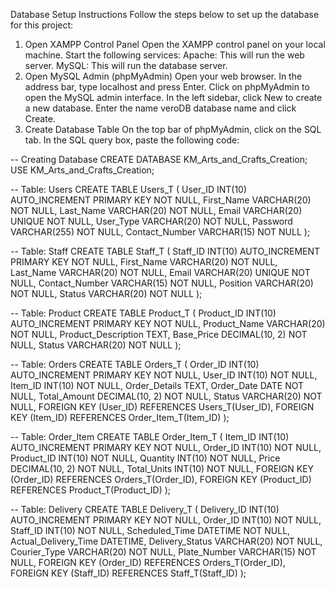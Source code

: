 Database Setup Instructions
Follow the steps below to set up the database for this project:

1. Open XAMPP Control Panel
Open the XAMPP control panel on your local machine.
Start the following services:
Apache: This will run the web server.
MySQL: This will run the database server.
2. Open MySQL Admin (phpMyAdmin)
Open your web browser.
In the address bar, type localhost and press Enter.
Click on phpMyAdmin to open the MySQL admin interface.
In the left sidebar, click New to create a new database.
Enter the name veroDB database name and click Create.
3. Create Database Table
On the top bar of phpMyAdmin, click on the SQL tab.
In the SQL query box, paste the following code:

-- Creating Database
CREATE DATABASE KM_Arts_and_Crafts_Creation;
USE KM_Arts_and_Crafts_Creation;

-- Table: Users
CREATE TABLE Users_T (
    User_ID INT(10) AUTO_INCREMENT PRIMARY KEY NOT NULL,
    First_Name VARCHAR(20) NOT NULL,
    Last_Name VARCHAR(20) NOT NULL,
    Email VARCHAR(20) UNIQUE NOT NULL,
    User_Type VARCHAR(20) NOT NULL,
    Password VARCHAR(255) NOT NULL,
    Contact_Number VARCHAR(15) NOT NULL
);

-- Table: Staff
CREATE TABLE Staff_T (
    Staff_ID INT(10) AUTO_INCREMENT PRIMARY KEY NOT NULL,
    First_Name VARCHAR(20) NOT NULL,
    Last_Name VARCHAR(20) NOT NULL,
    Email VARCHAR(20) UNIQUE NOT NULL,
    Contact_Number VARCHAR(15) NOT NULL,
    Position VARCHAR(20) NOT NULL,
    Status VARCHAR(20) NOT NULL
);

-- Table: Product
CREATE TABLE Product_T (
    Product_ID INT(10) AUTO_INCREMENT PRIMARY KEY NOT NULL,
    Product_Name VARCHAR(20) NOT NULL,
    Product_Description TEXT,
    Base_Price DECIMAL(10, 2) NOT NULL,
    Status VARCHAR(20) NOT NULL
);

-- Table: Orders
CREATE TABLE Orders_T (
    Order_ID INT(10) AUTO_INCREMENT PRIMARY KEY NOT NULL,
    User_ID INT(10) NOT NULL,
    Item_ID INT(10) NOT NULL,
    Order_Details TEXT,
    Order_Date DATE NOT NULL,
    Total_Amount DECIMAL(10, 2) NOT NULL,
    Status VARCHAR(20) NOT NULL,
    FOREIGN KEY (User_ID) REFERENCES Users_T(User_ID),
    FOREIGN KEY (Item_ID) REFERENCES Order_Item_T(Item_ID)
);

-- Table: Order_Item
CREATE TABLE Order_Item_T (
    Item_ID INT(10) AUTO_INCREMENT PRIMARY KEY NOT NULL,
    Order_ID INT(10) NOT NULL,
    Product_ID INT(10) NOT NULL, 
    Quantity INT(10) NOT NULL,
    Price DECIMAL(10, 2) NOT NULL,
    Total_Units INT(10) NOT NULL,
    FOREIGN KEY (Order_ID) REFERENCES Orders_T(Order_ID),
    FOREIGN KEY (Product_ID) REFERENCES Product_T(Product_ID)
);

-- Table: Delivery
CREATE TABLE Delivery_T (
    Delivery_ID INT(10) AUTO_INCREMENT PRIMARY KEY NOT NULL,
    Order_ID INT(10) NOT NULL,
    Staff_ID INT(10) NOT NULL,
    Scheduled_Time DATETIME NOT NULL,
    Actual_Delivery_Time DATETIME,
    Delivery_Status VARCHAR(20) NOT NULL,
    Courier_Type VARCHAR(20) NOT NULL,
    Plate_Number VARCHAR(15) NOT NULL,
    FOREIGN KEY (Order_ID) REFERENCES Orders_T(Order_ID),
    FOREIGN KEY (Staff_ID) REFERENCES Staff_T(Staff_ID)
);
